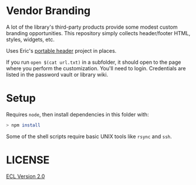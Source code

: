 # Vendor Branding

A lot of the library's third-party products provide some modest custom branding opportunities. This repository simply collects header/footer HTML, styles, widgets, etc.

Uses Eric's [portable header](https://github.com/phette23/portable-header) project in places.

If you run `open $(cat url.txt)` in a subfolder, it should open to the page where you perform the customization. You'll need to login. Credentials are listed in the password vault or library wiki.

# Setup

Requires `node`, then install dependencies in this folder with:

```sh
> npm install
```

Some of the shell scripts require basic UNIX tools like `rsync` and `ssh`.

# LICENSE

[ECL Version 2.0](https://opensource.org/licenses/ECL-2.0)
